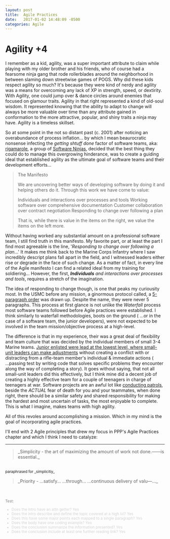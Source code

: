 ```yaml
---
layout: post
title:  Agile Practices
date:   2017-01-02 14:48:09 -0500
categories: Agile
---
```


# Agility +4

I remember as a kid, agility, was a super important attribute to claim while playing with my older brother and his friends, who of course had a fearsome ninja gang that rode rollerblades around the neighborhood in between slaming down streetwise games of POGS.  Why did these kids respect agility so much? It's because they were kind of nerdy and agility was a means for overcoming any lack of XP in strength, speed, or dextirity.  With Agility, one could jump over & dance circles around enemies that focused on glamour traits. Agility in that right represented a kind of old-soul wisdom. It represented knowing that the ability to adapt to change will always be more valuable over time than any attribute gained in conformation to the more attractive, popular, and shiny traits a ninja may have. Agility is a timeless skillset.

So at some point in the not so distant past (c. 2001) after noticing an overabundance of process inflation... by which I mean beaurocratic nonsense infecting the _getting shtuff done_ factor of software teams, aka: [rigamarole](http://www.oxfordlearnersdictionaries.com/definition/english/rigmarole?q=rigmarole), a group of [Software Ninjas](http://theconversation.com/calling-all-time-ninjas-lets-put-a-stop-to-ludicrous-job-titles-79544), decided that the best thing they could do to manage this overgrowing hinderance, was to create a guiding ideal that established agility as the ultimate goal of software teams and their development efforts...

<blockquote>
  The Manifesto

We are uncovering better ways of developing
software by doing it and helping others do it.
Through this work we have come to value:

Individuals and interactions over processes and tools
Working software over comprehensive documentation
Customer collaboration over contract negotiation
Responding to change over following a plan

That is, while there is value in the items on
the right, we value the items on the left more.

</blockquote>

Without having worked any substantial amount on a professional software team, I still find truth in this manifesto.  My favorite part, or at least the part I find most agreeable is the line, '_Responding to change over following a plan_...' It makes me think back to the Marine Corps Infantry where I saw incredibly descript plans fall apart in the field, and I witnessed leaders either rise or degrade in the face of such change. As a matter of fact, in every line of the Agile manifesto I can find a related ideal from my training for soldiering... However, the first, _**Individuals** and interactions over processes and tools_, requires a stretch of the imagination.

The idea of responding to change though, is one that peaks my curiousity most.  In the USMC before any mission, a ginormous protocol called, a [5-paragraph order](http://www.trngcmd.marines.mil/Portals/207/Docs/FMTBE/Student%20Materials/FMST/209.pdf) was drawn up. Despite the name, they were never 5 paragraphs. This process at first glance is not unlike the _Waterfall_ process most software teams followed before Agile practices were established. I think similarly to waterfall methodologies, boots on the ground ( ...or in the case of a software team, the junior developers), were not expected to be involved in the team mission/objective process at a high-level. 

The difference is that in my experience, their was a great deal of flexibility and team culture that was decided by the individual members of small 3-4 Marine teams. [Junior enlisted were lead at the lowest level, where small-unit leaders can make adjustments](http://www.bsa325.org/bsa325/blogengine/file.axd?file=2013%2F7%2FSmall+Unit+Leadership.pdf) without creating a conflict with or distracting from a rifle-team member's individual & immediate actions ( ...passing test by writing code that solves specific problems they encounter along the way of completing a story). It goes without saying, that not all small-unit leaders did this effectively, but I think mine did a decent job of creating a highly effective team for a couple of teenagers in charge of teenagers at war.  Software projects are an awful lot like [conducting patrols](http://www.trngcmd.marines.mil/Portals/207/Docs/TBS/B2H3317%20Patrolling%20Operations.pdf?ver=2015-03-26-101420-157), beside the *ACTUAL* fear of death for you and your teammates, when done right, there should be a similar safety and shared responsibility for making the hardest and most uncertain of tasks, the most enjoyable to complete. This is what I imagine, makes teams with high agility. 

All of this revoles around accomplishing a mission.  Which in my mind is the goal of incorporating agile practices.

I'll end with 2 Agile principles that drew my focus in PPP's Agile Practices chapter and which I think I need to catalyze:
<hr>
<blockquote>_Simplicity - the art of maximizing the amount of work not done.——is essential._</blockquote>
<br>
<sub>paraphrased for _simplicitiy_</sub>
<blockquote>_Priority - ...satisfy... ...through... ...continuous delivery of valu—..._</blockquote>
<br>
<br>









<sub style="color:gray">
Test:
<ul style="color:lightgray">
<li>Does the intro have an attn getter? Yes
<li>Does the intro describe and define the topic covered at a high lvl? Yes
<li>Does this have some major points each mapped to a single paragraph? Yes
<li>Does the body have one coding example? Yes
<li>Does the conclusion summarize the information presented? Yes
<li>Does the conclusion include at least one further reading link? Yes
</ul>
</sub>
